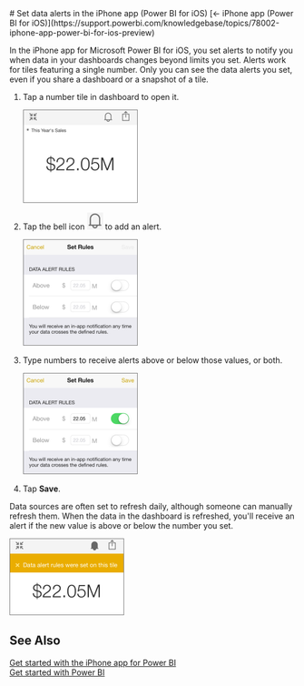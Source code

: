 <properties pageTitle="Set data alerts in the iPhone app (Power BI for iOS)" description="Set data alerts in the iPhone app (Power BI for iOS)" services="powerbi" documentationCenter="" authors="v-anpasi" manager="mblythe" editor=""/>
<tags ms.service="powerbi" ms.devlang="NA" ms.topic="article" ms.tgt_pltfrm="NA" ms.workload="powerbi" ms.date="06/26/2015" ms.author="v-anpasi"/>
# Set data alerts in the iPhone app (Power BI for iOS)
[← iPhone app (Power BI for iOS)](https://support.powerbi.com/knowledgebase/topics/78002-iphone-app-power-bi-for-ios-preview)

In the iPhone app for Microsoft Power BI for iOS, you set alerts to notify you when data in your dashboards changes beyond limits you set. Alerts work for tiles featuring a single number. Only you can see the data alerts you set, even if you share a dashboard or a snapshot of a tile.

1.  Tap a number tile in dashboard to open it.

    ![](media/powerbi-mobile-set-data-alerts-in-the-iphone-app/PBI_iPhoneNumberTile.png)

2.  Tap the bell icon ![](media/powerbi-mobile-set-data-alerts-in-the-iphone-app/PBI_iPhoneBellIconUnselect.png) to add an alert.

    ![](media/powerbi-mobile-set-data-alerts-in-the-iphone-app/PBI_iPhoneSetAlert.png)

3.  Type numbers to receive alerts above or below those values, or both.

    ![](media/powerbi-mobile-set-data-alerts-in-the-iphone-app/PBI_iPhoneAlertSetting.png)

4.  Tap **Save**.

Data sources are often set to refresh daily, although someone can manually refresh them. When the data in the dashboard is refreshed, you'll receive an alert if the new value is above or below the number you set.

![](media/powerbi-mobile-set-data-alerts-in-the-iphone-app/PBI_iPhoneAlertSet.png)

## See Also

[Get started with the iPhone app for Power BI](http://support.powerbi.com/knowledgebase/articles/527036-get-started-with-the-iphone-app-power-bi-for-ios)  
[Get started with Power BI](http://support.powerbi.com/knowledgebase/articles/430814-get-started-with-power-bi-preview)